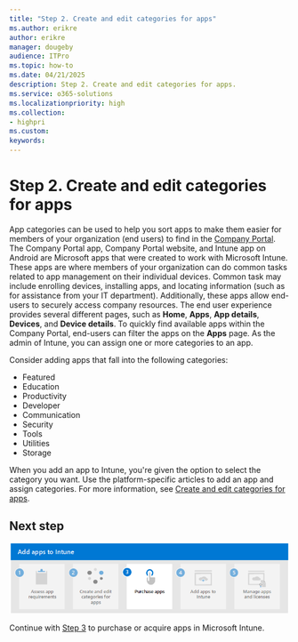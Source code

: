 ```yaml
---
title: "Step 2. Create and edit categories for apps"
ms.author: erikre
author: erikre
manager: dougeby
audience: ITPro
ms.topic: how-to
ms.date: 04/21/2025
description: Step 2. Create and edit categories for apps.
ms.service: o365-solutions
ms.localizationpriority: high
ms.collection:
- highpri
ms.custom:
keywords:
---
```


# Step 2. Create and edit categories for apps

App categories can be used to help you sort apps to make them easier for members of your organization (end users) to find in the [Company Portal](). The Company Portal app, Company Portal website, and Intune app on Android are Microsoft apps that were created to work with Microsoft Intune. These apps are where members of your organization can do common tasks related to app management on their individual devices. Common task may include enrolling devices, installing apps, and locating information (such as for assistance from your IT department). Additionally, these apps allow end-users to securely access company resources. The end user experience provides several different pages, such as **Home**, **Apps**, **App details**, **Devices**, and **Device details**. To quickly find available apps within the Company Portal, end-users can filter the apps on the **Apps** page. As the admin of Intune, you can assign one or more categories to an app.

Consider adding apps that fall into the following categories:
- Featured
- Education
- Productivity
- Developer
- Communication
- Security
- Tools
- Utilities
- Storage

When you add an app to Intune, you're given the option to select the category you want. Use the platform-specific articles to add an app and assign categories. For more information, see [Create and edit categories for apps](/mem/intune/apps/apps-add#create-and-edit-categories-for-apps).

## Next step

[![Step 3 to purchase or acquire apps](../media/purchase-add-managed-apps/purchase-add-managed-apps-05.png)](apps-add-step-3.md)

Continue with [Step 3](apps-add-step-3.md) to purchase or acquire apps in Microsoft Intune.
